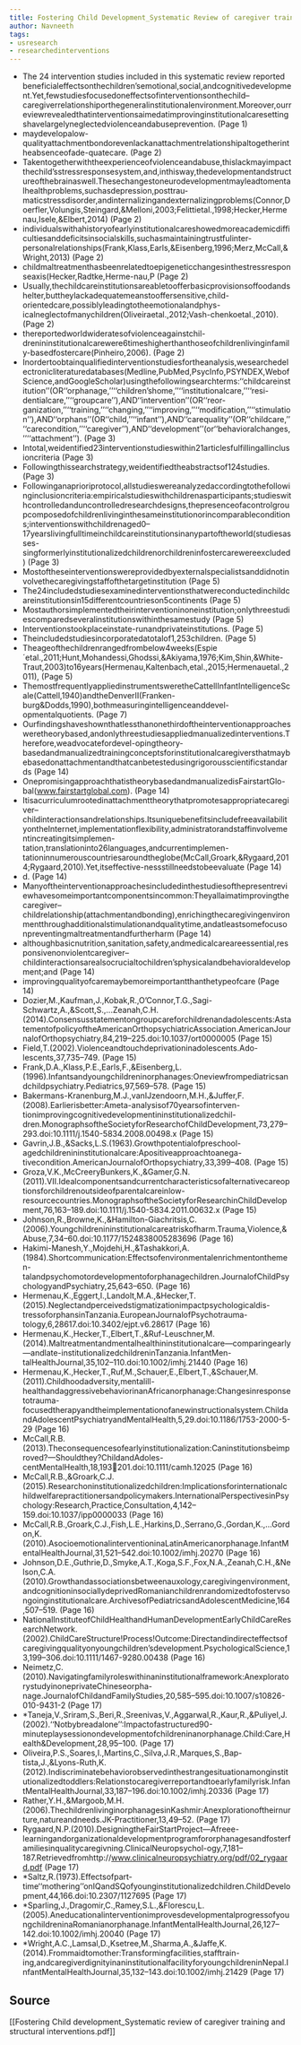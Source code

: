 ```yaml
---
title: Fostering Child Development_Systematic Review of caregiver training and structural interventions
author: Navneeth
tags: 
- usresearch  
- researchedinterventions
---
```



- The 24 intervention studies included in this systematic review reported beneficialeffectsonthechildren’semotional,social,andcognitivedevelopment.Yet,fewstudiesfocusedoneffectsofinterventionsonthechild–caregiverrelationshiporthegeneralinstitutionalenvironment.Moreover,ourreviewrevealedthatinterventionsaimedatimprovinginstitutionalcaresettingshavelargelyneglectedviolenceandabuseprevention. (Page 1)
- maydevelopalow-qualityattachmentbondorevenlackanattachmentrelationshipaltogetherintheabsenceofade-quatecare. (Page 2)
- Takentogetherwiththeexperienceofviolenceandabuse,thislackmayimpactthechild’sstressresponsesystem,and,inthisway,thedevelopmentandstructureofthebrainaswell.Thesechangestoneurodevelopmentmayleadtomentalhealthproblems,suchasdepression,posttrau-maticstressdisorder,andinternalizingandexternalizingproblems(Connor,Doerfler,Volungis,Steingard,&Melloni,2003;Felittietal.,1998;Hecker,Hermenau,Isele,&Elbert,2014) (Page 2)
- individualswithahistoryofearlyinstitutionalcareshowedmoreacademicdifficultiesanddeficitsinsocialskills,suchasmaintainingtrustfulinter-personalrelationships(Frank,Klass,Earls,&Eisenberg,1996;Merz,McCall,&Wright,2013) (Page 2)
- childmaltreatmenthasbeenrelatedtoepigeneticchangesinthestressresponseaxis(Hecker,Radtke,Herme-nau,P (Page 2)
- Usually,thechildcareinstitutionsareabletoofferbasicprovisionsoffoodandshelter,buttheylackadequatemeanstooffersensitive,child-orientedcare,possiblyleadingtotheemotionalandphys-icalneglectofmanychildren(Oliveiraetal.,2012;Vash-chenkoetal.,2010). (Page 2)
- thereportedworldwideratesofviolenceagainstchil-drenininstitutionalcarewere6timeshigherthanthoseofchildrenlivinginfamily-basedfostercare(Pinheiro,2006). (Page 2)
- Inordertoobtainqualifiedinterventionstudiesfortheanalysis,wesearchedelectronicliteraturedatabases(Medline,PubMed,PsycInfo,PSYNDEX,WebofScience,andGoogleScholar)usingthefollowingsearchterms:‘‘childcareinstitution’’(OR‘‘orphanage,’’‘‘children’shome,’’‘‘institutionalcare,’’‘‘resi-dentialcare,’’‘‘groupcare’’),AND‘‘intervention’’(OR‘‘reor-ganization,’’‘‘training,’’‘‘changing,’’‘‘improving,’’‘‘modification,’’‘‘stimulation’’),AND‘‘orphans’’(OR‘‘child,’’‘‘infant’’),AND‘‘carequality’’(OR‘‘childcare,’’‘‘carecondition,’’‘‘caregiver’’),AND‘‘development’’(or‘‘behavioralchanges,’’‘‘attachment’’). (Page 3)
- Intotal,weidentified23interventionstudieswithin21articlesfulfillingallinclusioncriteria (Page 3)
- Followingthissearchstrategy,weidentifiedtheabstractsof124studies. (Page 3)
- Followinganaprioriprotocol,allstudieswereanalyzedaccordingtothefollowinginclusioncriteria:empiricalstudieswithchildrenasparticipants;studieswithcontrolledanduncontrolledresearchdesigns,thepresenceofacontrolgroupcomposedofchildrenlivinginthesameinstitutionorincomparableconditions;interventionswithchildrenaged0–17yearslivingfulltimeinchildcareinstitutionsinanypartoftheworld(studiesasses-singformerlyinstitutionalizedchildrenorchildreninfostercarewereexcluded) (Page 3)
- Mostoftheseinterventionswereprovidedbyexternalspecialistsanddidnotinvolvethecaregivingstaffofthetargetinstitution (Page 5)
- The24includedstudiesexaminedinterventionsthatwereconductedinchildcareinstitutionsin15differentcountrieson5continents (Page 5)
- Mostauthorsimplementedtheirinterventioninoneinstitution;onlythreestudiescomparedseveralinstitutionswithinthesamestudy (Page 5)
- Interventionstookplaceinstate-runandprivateinstitutions. (Page 5)
- Theincludedstudiesincorporatedatotalof1,253children. (Page 5)
- Theageofthechildrenrangedfrombelow4weeks(Espie´etal.,2011;Hunt,Mohandessi,Ghodssi,&Akiyama,1976;Kim,Shin,&White-Traut,2003)to16years(Hermenau,Kaltenbach,etal.,2015;Hermenauetal.,2011), (Page 5)
- ThemostfrequentlyappliedinstrumentsweretheCattellInfantIntelligenceScale(Cattell,1940)andtheDenverII(Franken-burg&Dodds,1990),bothmeasuringintelligenceanddevel-opmentalquotients. (Page 7)
- Ourfindingshaveshownthatlessthanonethirdoftheinterventionapproachesweretheorybased,andonlythreestudiesappliedmanualizedinterventions.Therefore,weadvocatefordevel-opingtheory-basedandmanualizedtrainingconceptsforinstitutionalcaregiversthatmaybebasedonattachmentandthatcanbetestedusingrigorousscientificstandards (Page 14)
- OnepromisingapproachthatistheorybasedandmanualizedisFairstartGlo-bal(www.fairstartglobal.com). (Page 14)
- Itisacurriculumrootedinattachmenttheorythatpromotesappropriatecaregiver–childinteractionsandrelationships.ItsuniquebenefitsincludefreeavailabilityontheInternet,implementationflexibility,administratorandstaffinvolvementincreatingitsimplemen-tation,translationinto26languages,andcurrentimplemen-tationinnumerouscountriesaroundtheglobe(McCall,Groark,&Rygaard,2014;Rygaard,2010).Yet,itseffective-nessstillneedstobeevaluate (Page 14)
- d. (Page 14)
- Manyoftheinterventionapproachesincludedinthestudiesofthepresentreviewhavesomeimportantcomponentsincommon:Theyallaimatimprovingthecaregiver–childrelationship(attachmentandbonding),enrichingthecaregivingenvironmentthroughadditionalstimulationandqualitytime,andatleastsomefocusonpreventingmaltreatmentandfurtherharm (Page 14)
- althoughbasicnutrition,sanitation,safety,andmedicalcareareessential,responsivenonviolentcaregiver–childinteractionsarealsocrucialtochildren’sphysicalandbehavioraldevelopment;and (Page 14)
- improvingqualityofcaremaybemoreimportantthanthetypeofcare (Page 14)
- Dozier,M.,Kaufman,J.,Kobak,R.,O’Connor,T.G.,Sagi-Schwartz,A.,&Scott,S.,...Zeanah,C.H.(2014).Consensusstatementongroupcareforchildrenandadolescents:AstatementofpolicyoftheAmericanOrthopsychiatricAssociation.AmericanJournalofOrthopsychiatry,84,219–225.doi:10.1037/ort0000005 (Page 15)
- Field,T.(2002).Violenceandtouchdeprivationinadolescents.Ado-lescents,37,735–749. (Page 15)
- Frank,D.A.,Klass,P.E.,Earls,F.,&Eisenberg,L.(1996).Infantsandyoungchildreninorphanages:Oneviewfrompediatricsandchildpsychiatry.Pediatrics,97,569–578. (Page 15)
- Bakermans-Kranenburg,M.J.,vanIJzendoorn,M.H.,&Juffer,F.(2008).Earlierisbetter:Ameta-analysisof70yearsofinterven-tionimprovingcognitivedevelopmentininstitutionalizedchil-dren.MonographsoftheSocietyforResearchofChildDevelopment,73,279–293.doi:10.1111/j.1540-5834.2008.00498.x (Page 15)
- Gavrin,J.B.,&Sacks,L.S.(1963).Growthpotentialofpreschool-agedchildrenininstitutionalcare:Apositiveapproachtoanega-tivecondition.AmericanJournalofOrthopsychiatry,33,399–408. (Page 15)
- Groza,V.K.,McCreeryBunkers,K.,&Gamer,G.N.(2011).VII.Idealcomponentsandcurrentcharacteristicsofalternativecareoptionsforchildrenoutsideofparentalcareinlow-resourcecountries.MonographsoftheSocietyforResearchinChildDevelopment,76,163–189.doi:10.1111/j.1540-5834.2011.00632.x (Page 15)
- Johnson,R.,Browne,K.,&Hamilton-Giachritsis,C.(2006).Youngchildrenininstitutionalcareatriskofharm.Trauma,Violence,&Abuse,7,34–60.doi:10.1177/1524838005283696 (Page 16)
- Hakimi-Manesh,Y.,Mojdehi,H.,&Tashakkori,A.(1984).Shortcommunication:Effectsofenvironmentalenrichmentonthemen-talandpsychomotordevelopmentoforphanagechildren.JournalofChildPsychologyandPsychiatry,25,643–650. (Page 16)
- Hermenau,K.,Eggert,I.,Landolt,M.A.,&Hecker,T.(2015).Neglectandperceivedstigmatizationimpactpsychologicaldis-tressoforphansinTanzania.EuropeanJournalofPsychotrauma-tology,6,28617.doi:10.3402/ejpt.v6.28617 (Page 16)
- Hermenau,K.,Hecker,T.,Elbert,T.,&Ruf-Leuschner,M.(2014).Maltreatmentandmentalhealthininstitutionalcare—comparingearly—andlate-institutionalizedchildreninTanzania.InfantMen-talHealthJournal,35,102–110.doi:10.1002/imhj.21440 (Page 16)
- Hermenau,K.,Hecker,T.,Ruf,M.,Schauer,E.,Elbert,T.,&Schauer,M.(2011).Childhoodadversity,mentalill-healthandaggressivebehaviorinanAfricanorphanage:Changesinresponsetotrauma-focusedtherapyandtheimplementationofanewinstructionalsystem.ChildandAdolescentPsychiatryandMentalHealth,5,29.doi:10.1186/1753-2000-5-29 (Page 16)
- McCall,R.B.(2013).Theconsequencesofearlyinstitutionalization:Caninstitutionsbeimproved?—Shouldthey?ChildandAdoles-centMentalHealth,18,193201.doi:10.1111/camh.12025 (Page 16)
- McCall,R.B.,&Groark,C.J.(2015).Researchoninstitutionalizedchildren:Implicationsforinternationalchildwelfarepractitionersandpolicymakers.InternationalPerspectivesinPsychology:Research,Practice,Consultation,4,142–159.doi:10.1037/ipp0000033 (Page 16)
- McCall,R.B.,Groark,C.J.,Fish,L.E.,Harkins,D.,Serrano,G.,Gordan,K.,...Gordon,K.(2010).AsocioemotionalinterventioninaLatinAmericanorphanage.InfantMentalHealthJournal,31,521–542.doi:10.1002/imhj.20270 (Page 16)
- Johnson,D.E.,Guthrie,D.,Smyke,A.T.,Koga,S.F.,Fox,N.A.,Zeanah,C.H.,&Nelson,C.A.(2010).Growthandassociationsbetweenauxology,caregivingenvironment,andcognitioninsociallydeprivedRomanianchildrenrandomizedtofostervsongoinginstitutionalcare.ArchivesofPediatricsandAdolescentMedicine,164,507–519. (Page 16)
- NationalInstituteofChildHealthandHumanDevelopmentEarlyChildCareResearchNetwork.(2002).ChildCareStructure!Process!Outcome:Directandindirecteffectsofcaregivingqualityonyoungchildren’sdevelopment.PsychologicalScience,13,199–306.doi:10.1111/1467-9280.00438 (Page 16)
- Neimetz,C.(2010).Navigatingfamilyroleswithinaninstitutionalframework:AnexploratorystudyinoneprivateChineseorpha-nage.JournalofChildandFamilyStudies,20,585–595.doi:10.1007/s10826-010-9431-2 (Page 17)
- *Taneja,V.,Sriram,S.,Beri,R.,Sreenivas,V.,Aggarwal,R.,Kaur,R.,&Puliyel,J.(2002).‘‘Notbybreadalone’’:Impactofastructured90-minuteplaysessionondevelopmentofchildreninanorphanage.Child:Care,Health&Development,28,95–100. (Page 17)
- Oliveira,P.S.,Soares,I.,Martins,C.,Silva,J.R.,Marques,S.,Bap-tista,J.,&Lyons-Ruth,K.(2012).Indiscriminatebehaviorobservedinthestrangesituationamonginstitutionalizedtoddlers:Relationstocaregiverreportandtoearlyfamilyrisk.InfantMentalHealthJournal,33,187–196.doi:10.1002/imhj.20336 (Page 17)
- Rather,Y.H.,&Margoob,M.H.(2006).ThechildrenlivinginorphanagesinKashmir:Anexplorationoftheirnurture,natureandneeds.JK-Practitioner,13,49–52. (Page 17)
- Rygaard,N.P.(2010).DesigningtheFairStartProject—Afreee-learningandorganizationaldevelopmentprogramfororphanagesandfosterfamiliesinqualitycaregivning.ClinicalNeuropsychol-ogy,7,181–187.Retrievedfromhttp://www.clinicalneuropsychiatry.org/pdf/02_rygaard.pdf (Page 17)
- *Saltz,R.(1973).Effectsofpart-time‘‘mothering’’onIQandSQofyounginstitutionalizedchildren.ChildDevelopment,44,166.doi:10.2307/1127695 (Page 17)
- *Sparling,J.,Dragomir,C.,Ramey,S.L.,&Florescu,L.(2005).AneducationalinterventionimprovesdevelopmentalprogressofyoungchildreninaRomanianorphanage.InfantMentalHealthJournal,26,127–142.doi:10.1002/imhj.20040 (Page 17)
- *Wright,A.C.,Lamsal,D.,Ksetree,M.,Sharma,A.,&Jaffe,K.(2014).Frommaidtomother:Transformingfacilities,stafftrain-ing,andcaregiverdignityinaninstitutionalfacilityforyoungchildreninNepal.InfantMentalHealthJournal,35,132–143.doi:10.1002/imhj.21429 (Page 17)

## Source
[[Fostering Child development_Systematic review of caregiver training and structural interventions.pdf]]